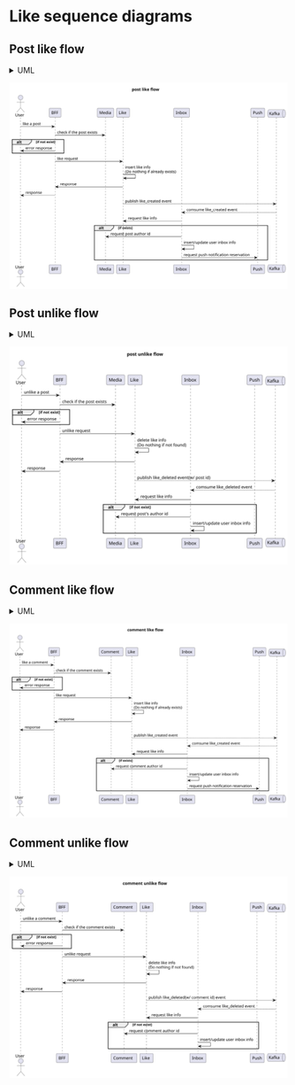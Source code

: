 # Like sequence diagrams

## Post like flow

<details>
    <summary>UML</summary>

```plantuml:post-like-flow
@startuml
title "post like flow"

actor User as user
participant BFF as bff
participant Media as media
participant Like as like
participant Inbox as inbox
participant Push as push
queue Kafka as kafka

user -> bff: like a post
bff -> media: check if the post exists
alt if not exist
user <- bff: error response
end
bff -> like: like request
like -> like: insert like info\n(Do nothing if already exists)
bff <- like: response
user <- bff: response
like --> kafka: publish like_created event
kafka --> inbox: comsume like_created event
inbox -> like: request like info
alt if exists
inbox -> media: request post author id
inbox -> inbox: insert/update user inbox info
inbox -> push: request push notification reservation
end
@enduml
```
</details>

![](/uml/generated/post-like-flow.svg)

## Post unlike flow

<details>
    <summary>UML</summary>

```plantuml:post-unlike-flow
@startuml
title "post unlike flow"

actor User as user
participant BFF as bff
participant Media as media
participant Like as like
participant Inbox as inbox
participant Push as push
queue Kafka as kafka

user -> bff: unlike a post
bff -> media: check if the post exists
alt if not exist
user <- bff: error response
end
bff -> like: unlike request
like -> like: delete like info\n(Do nothing if not found)
bff <- like: response
user <- bff: response
like --> kafka: publish like_deleted event(w/ post id)
kafka --> inbox: comsume like_deleted event
inbox -> like: request like info
alt if not exist
inbox -> media: request post's author id
inbox -> inbox: insert/update user inbox info
end
@enduml
```
</details>

![](/uml/generated/post-unlike-flow.svg)

## Comment like flow

<details>
    <summary>UML</summary>

```plantuml:comment-like-flow
@startuml
title "comment like flow"

actor User as user
participant BFF as bff
participant Comment as comment
participant Like as like
participant Inbox as inbox
participant Push as push
queue Kafka as kafka

user -> bff: like a comment
bff -> comment: check if the comment exists
alt if not exist
user <- bff: error response
end
bff -> like: like request
like -> like: insert like info\n(Do nothing if already exists)
bff <- like: response
user <- bff: response
like --> kafka: publish like_created event
kafka --> inbox: comsume like_created event
inbox -> like: request like info
alt if exists
inbox -> comment: request comment author id
inbox -> inbox: insert/update user inbox info
inbox -> push: request push notification reservation
end
@enduml
```
</details>

![](/uml/generated/comment-like-flow.svg)

## Comment unlike flow

<details>
    <summary>UML</summary>

```plantuml:comment-unlike-flow
@startuml
title "comment unlike flow"

actor User as user
participant BFF as bff
participant Comment as comment
participant Like as like
participant Inbox as inbox
participant Push as push
queue Kafka as kafka

user -> bff: unlike a comment
bff -> comment: check if the comment exists
alt if not exist
user <- bff: error response
end
bff -> like: unlike request
like -> like: delete like info\n(Do nothing if not found)
bff <- like: response
user <- bff: response
like --> kafka: publish like_deleted(w/ comment id) event
kafka --> inbox: comsume like_deleted event
inbox -> like: request like info
alt if not exist
inbox -> comment: request comment author id
inbox -> inbox: insert/update user inbox info
end
@enduml
```
</details>

![](/uml/generated/comment-unlike-flow.svg)
